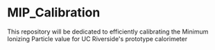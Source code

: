 # MIP_Calibration
This repository will be dedicated to efficiently calibrating the Minimum Ionizing Particle value for UC Riverside's prototype calorimeter
